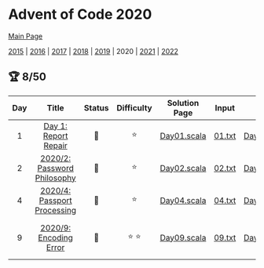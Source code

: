 

# Advent of Code 2020

[Main Page](https://adventofcode.com/2020)

[2015](/src/main/scala/advent_of_scala/2015/README.md) | [2016](/src/main/scala/advent_of_scala/2016/README.md) | [2017](/src/main/scala/advent_of_scala/2017/README.md) | [2018](/src/main/scala/advent_of_scala/2018/README.md) | [2019](/src/main/scala/advent_of_scala/2019/README.md) | 2020 | [2021](/src/main/scala/advent_of_scala/2021/README.md) | [2022](/src/main/scala/advent_of_scala/2022/README.md)

## :trophy: 8/50


| Day | Title | Status | Difficulty | Solution Page | Input | Test Page | Answer | Tags | 
| :---: | :------: | :---: | :---: | :---: | :---: | :---: | :---: | :---: |
| 1 | [Day 1: Report Repair](https://adventofcode.com/2020/day/1) | :1st_place_medal: | :star:  | [Day01.scala](/src/main/scala/advent_of_scala/2020/Day01.scala) | [01.txt](/src/main/resources/inputs/2020/01.txt) | [Day01Suite.scala](/src/test/scala/advent_of_scala/2020/Day01Suite.scala) | (1_014_624, 80_072_256) | n-sum,two-pointer |
| 2 | [2020/2: Password Philosophy](https://adventofcode.com/2020/day/2) | :1st_place_medal: | :star:  | [Day02.scala](/src/main/scala/advent_of_scala/2020/Day02.scala) | [02.txt](/src/main/resources/inputs/2020/02.txt) | [Day02Suite.scala](/src/test/scala/advent_of_scala/2020/Day02Suite.scala) | (607, 321) | predicates |
| 4 | [2020/4: Passport Processing](https://adventofcode.com/2020/day/4) | :1st_place_medal: | :star:  | [Day04.scala](/src/main/scala/advent_of_scala/2020/Day04.scala) | [04.txt](/src/main/resources/inputs/2020/04.txt) | [Day04Suite.scala](/src/test/scala/advent_of_scala/2020/Day04Suite.scala) | (233, 111) | predicates,annoying |
| 9 | [2020/9: Encoding Error](https://adventofcode.com/2020/day/9) | :1st_place_medal: | :star: :star:  | [Day09.scala](/src/main/scala/advent_of_scala/2020/Day09.scala) | [09.txt](/src/main/resources/inputs/2020/09.txt) | [Day09Suite.scala](/src/test/scala/advent_of_scala/2020/Day09Suite.scala) | (15_353_384, 2_466_556) | sliding-window,two-pointer,subarray-sum |
